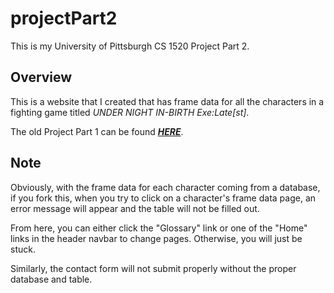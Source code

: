 # projectPart2

This is my University of Pittsburgh CS 1520 Project Part 2.

## Overview

This is a website that I created that has frame data for all the characters in a fighting game titled *UNDER NIGHT IN-BIRTH Exe:Late[st]*.

The old Project Part 1 can be found ***[HERE](https://github.com/gcz3/projectPart1)***.

## Note

Obviously, with the frame data for each character coming from a database, if you fork this, when you try to click on a character's frame data page, an error message will appear and the table will not be filled out.

From here, you can either click the "Glossary" link or one of the "Home" links in the header navbar to change pages. Otherwise, you will just be stuck.

Similarly, the contact form will not submit properly without the proper database and table.
